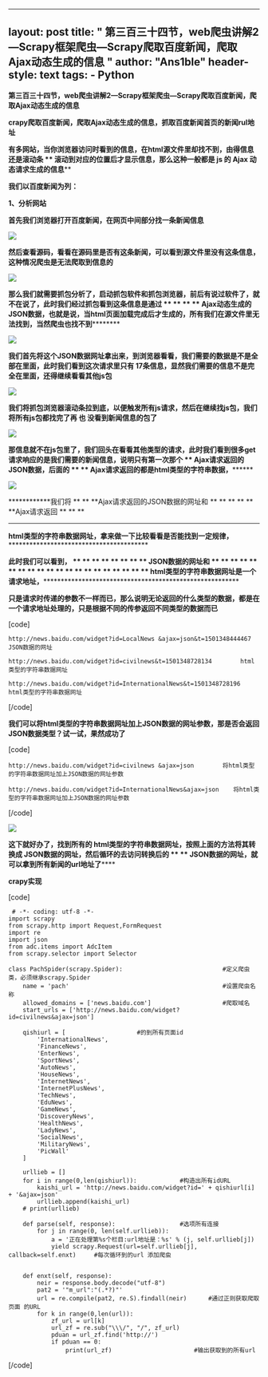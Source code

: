 
---
layout: post
title: " 第三百三十四节，web爬虫讲解2—Scrapy框架爬虫—Scrapy爬取百度新闻，爬取Ajax动态生成的信息 "
author: "Ans1ble"
header-style: text
tags:
      - Python
---


**第三百三十四节，web爬虫讲解2—Scrapy框架爬虫—Scrapy爬取百度新闻，爬取Ajax动态生成的信息**



****crapy爬取百度新闻，爬取Ajax动态生成的信息，抓取百度新闻首页的新闻rul地址****

****有多网站，当你浏览器访问时看到的信息，在html源文件里却找不到，由得信息还是滚动条 ** **滚动到对应的位置后才显示信息，那么这种一般都是 js
的   **Ajax 动态请求生成的信息**********

**********我们以百度新闻为列：**********



**********1、分析网站**********

**********首先我们浏览器打开百度新闻，在网页中间部分找一条新闻信息**********

**********![](https://images2017.cnblogs.com/blog/955761/201707/955761-20170730003948582-512985666.png)**********



**然后查看源码，看看在源码里是否有这条新闻，可以看到源文件里没有这条信息，这种情况爬虫是无法爬取到信息的**

![](https://images2017.cnblogs.com/blog/955761/201707/955761-20170730004255300-102114723.png)



**那么我们就需要抓包分析了，启动抓包软件和抓包浏览器，前后有说过软件了，就不在说了，此时我们经过抓包看到这条信息是通过 ** ** ** **
**Ajax动态生成的JSON数据，也就是说，当html页面加载完成后才生成的，所有我们在源文件里无法找到，当然爬虫也找不到************

************![](https://images2017.cnblogs.com/blog/955761/201707/955761-20170730005744425-274581575.png)************



**我们首先将这个JSON数据网址拿出来，到浏览器看看，我们需要的数据是不是全部在里面，此时我们看到这次请求里只有
17条信息，显然我们需要的信息不是完全在里面，还得继续看看其他js包**

**![](https://images2017.cnblogs.com/blog/955761/201707/955761-20170730010324597-1515301176.png)**



**我们将抓包浏览器滚动条拉到底，以便触发所有js请求，然后在继续找js包，我们将所有js包都找完了再 **也** 没看到新闻信息的包了**

![](https://images2017.cnblogs.com/blog/955761/201707/955761-20170730011647441-1435931401.png)



**那信息就不在js包里了，我们回头在看看其他类型的请求，此时我们看到很多get请求响应的是我们需要的新闻信息，说明只有第一次那个 **
**Ajax请求返回的JSON数据，后面的 ** ** **Ajax请求返回的都是html类型的字符串数据，************

************![](https://images2017.cnblogs.com/blog/955761/201707/955761-20170730013345785-1066463303.png)************



************我们将 ** ** **Ajax请求返回的JSON数据的网址和 ** ** ** ** ** **Ajax请求返回 ** ** **
** **
**html类型的字符串数据网址，拿来做一下比较看看是否能找到一定规律，******************************************

******************************************此时我们可以看到， ** ** ** ** ** ** ** **
**JSON数据的网址和 ** ** ** ** ** ** ** ** ** ** ** ** ** ** ** ** ** ** ** **
**html类型的字符串数据网址是一个请求地址，******************************************************************************************************

******************************************************************************************************只是请求时传递的参数不一样而已，那么说明无论返回的什么类型的数据，都是在一个请求地址处理的，只是根据不同的传参返回不同类型的数据而已******************************************************************************************************

[code]

    http://news.baidu.com/widget?id=LocalNews &ajax=json&t=1501348444467   JSON数据的网址
    
    http://news.baidu.com/widget?id=civilnews&t=1501348728134        html类型的字符串数据网址
    
    http://news.baidu.com/widget?id=InternationalNews&t=1501348728196    html类型的字符串数据网址
[/code]



**我们可以将html类型的字符串数据网址加上JSON数据的网址参数，那是否会返回JSON数据类型？试一试，果然成功了**

[code]

    http://news.baidu.com/widget?id=civilnews &ajax=json        将html类型的字符串数据网址加上JSON数据的网址参数
    
    http://news.baidu.com/widget?id=InternationalNews&ajax=json    将html类型的字符串数据网址加上JSON数据的网址参数
[/code]

![](https://images2017.cnblogs.com/blog/955761/201707/955761-20170730014530613-2070451703.png)



**这下就好办了，找到所有的 **html类型的字符串数据网址，按照上面的方法将其转换成 **JSON数据的网址，然后循环的去访问转换后的 ** **
**JSON数据的网址，就可以拿到所有新闻的url地址了************



****crapy实现****

[code]

     # -*- coding: utf-8 -*-
    import scrapy
    from scrapy.http import Request,FormRequest
    import re
    import json
    from adc.items import AdcItem
    from scrapy.selector import Selector
    
    class PachSpider(scrapy.Spider):                            #定义爬虫类，必须继承scrapy.Spider
        name = 'pach'                                           #设置爬虫名称
        allowed_domains = ['news.baidu.com']                    #爬取域名
        start_urls = ['http://news.baidu.com/widget?id=civilnews&ajax=json']
    
        qishiurl = [                    #的到所有页面id
            'InternationalNews',
            'FinanceNews',
            'EnterNews',
            'SportNews',
            'AutoNews',
            'HouseNews',
            'InternetNews',
            'InternetPlusNews',
            'TechNews',
            'EduNews',
            'GameNews',
            'DiscoveryNews',
            'HealthNews',
            'LadyNews',
            'SocialNews',
            'MilitaryNews',
            'PicWall'
        ]
    
        urllieb = []
        for i in range(0,len(qishiurl)):            #构造出所有idURL
            kaishi_url = 'http://news.baidu.com/widget?id=' + qishiurl[i] + '&ajax=json'
            urllieb.append(kaishi_url)
        # print(urllieb)
    
        def parse(self, response):                  #选项所有连接
            for j in range(0, len(self.urllieb)):
                a = '正在处理第%s个栏目:url地址是：%s' % (j, self.urllieb[j])
                yield scrapy.Request(url=self.urllieb[j], callback=self.enxt)     #每次循环到的url 添加爬虫
    
    
        def enxt(self, response):
            neir = response.body.decode("utf-8")
            pat2 = '"m_url":"(.*?)"'
            url = re.compile(pat2, re.S).findall(neir)      #通过正则获取爬取页面 的URL
            for k in range(0,len(url)):
                zf_url = url[k]
                url_zf = re.sub("\\\/", "/", zf_url)
                pduan = url_zf.find('http://')
                if pduan == 0:
                    print(url_zf)                       #输出获取到的所有url
[/code]



